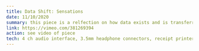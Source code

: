 ```yaml
---
title: Data Shift: Sensations
date: 11/10/2020
summary: this piece is a relfection on how data exists and is transferred in systems and devices. experience binary data through tactile, audio, and visual interactions. load the interface on your device, disconnect from all networks, connect to our network through sound and compose a message to experience it in different ways. see your message make physical change and the space your "virtual" interactions take up in the world.
link: https://vimeo.com/381269394
action: see video of piece
tech: 4 ch audio interface, 3.5mm headphone connectors, receipt printer, LED matrix displays, LCD display, bass acuator and amplifier
---
```


